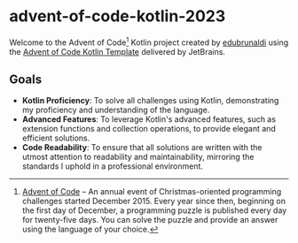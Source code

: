 # advent-of-code-kotlin-2023

Welcome to the Advent of Code[^aoc] Kotlin project created by [edubrunaldi][github] using the [Advent of Code Kotlin Template][template] delivered by JetBrains.

## Goals
- **Kotlin Proficiency**: To solve all challenges using Kotlin, demonstrating my proficiency and understanding of the language.
- **Advanced Features**: To leverage Kotlin's advanced features, such as extension functions and collection operations, to provide elegant and efficient solutions.
- **Code Readability**: To ensure that all solutions are written with the utmost attention to readability and maintainability, mirroring the standards I uphold in a professional environment.


[^aoc]:
    [Advent of Code][aoc] – An annual event of Christmas-oriented programming challenges started December 2015.
    Every year since then, beginning on the first day of December, a programming puzzle is published every day for twenty-five days.
    You can solve the puzzle and provide an answer using the language of your choice.

[aoc]: https://adventofcode.com
[docs]: https://kotlinlang.org/docs/home.html
[github]: https://github.com/edubrunaldi
[issues]: https://github.com/kotlin-hands-on/advent-of-code-kotlin-template/issues
[kotlin]: https://kotlinlang.org
[slack]: https://surveys.jetbrains.com/s3/kotlin-slack-sign-up
[template]: https://github.com/kotlin-hands-on/advent-of-code-kotlin-template
